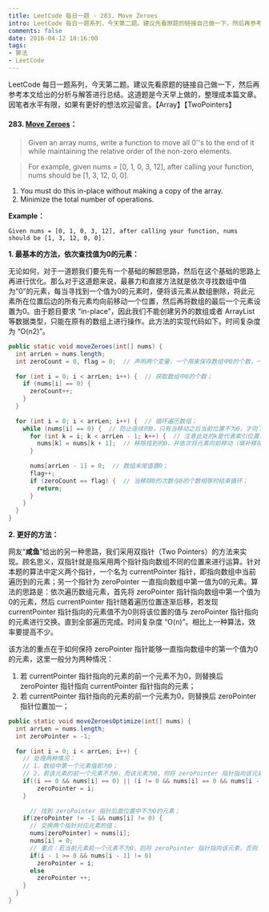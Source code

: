 ```yaml
---
title: LeetCode 每日一题 - 283. Move Zeroes
intro: LeetCode 每日一题系列，今天第二题。建议先看原题的链接自己做一下，然后再参考本文给出的分析与解答进行总结。这道题是今天早上做的，整理成本篇文章。因笔者水平有限，如果有更好的想法欢迎留言。【Array】【TwoPointers】
comments: false
date: 2016-04-12 10:16:00
tags:
- 算法
- LeetCode
---
```


LeetCode 每日一题系列，今天第二题。建议先看原题的链接自己做一下，然后再参考本文给出的分析与解答进行总结。这道题是今天早上做的，整理成本篇文章。因笔者水平有限，如果有更好的想法欢迎留言。【Array】【TwoPointers】

#### 283. [Move Zeroes](https://leetcode.com/problems/move-zeroes/)：

> Given an array nums, write a function to move all 0''s to the end of it while maintaining the relative order of the non-zero elements.

> For example, given nums = [0, 1, 0, 3, 12], after calling your function, nums should be [1, 3, 12, 0, 0].
1. You must do this in-place without making a copy of the array.
2. Minimize the total number of operations.


**Example：**

```text
Given nums = [0, 1, 0, 3, 12], after calling your function, nums should be [1, 3, 12, 0, 0].
```

**1. 最基本的方法，依次查找值为0的元素：**

无论如何，对于一道题我们要先有一个基础的解题思路，然后在这个基础的思路上再进行优化。那么对于这道题来说，最暴力和直接方法就是依次寻找数组中值为“0”的元素，每当寻找到一个值为0的元素时，便将该元素从数组删除，将此元素所在位置后边的所有元素均向前移动一个位置，然后再将数组的最后一个元素设置为0。由于题目要求 “in-place”，因此我们不能创建另外的数组或者 ArrayList 等数据类型，只能在原有的数组上进行操作。此方法的实现代码如下。时间复杂度为 “O(n2)”。

```java
public static void moveZeroes(int[] nums) {
  int arrLen = nums.length;
  int zeroCount = 0, flag = 0;  // 声明两个变量，一个用来保存数组中0的个数，一个用来标志移动的0的个数，用于控制循环；
  
  for (int i = 0; i < arrLen; i++) {  // 获取数组中0的个数；
    if (nums[i] == 0) {
      zeroCount++;
    }
  }
  
  for (int i = 0; i < arrLen; i++) {  // 循环遍历数组；
    while (nums[i] == 0) {  // 防止连续的0，只有当移动之后当前位置不为0，才向下移动；
      for (int k = i; k < arrLen - 1; k++) {  // 注意此处的k是代表索引位置，并不是循环次数；
        nums[k] = nums[k + 1];  // 移除找到的0，并依次将元素向前移动（填补移除的0的位置）；
      }
    	
      nums[arrLen - 1] = 0;  // 数组末尾值置0；
      flag++;  
      if (zeroCount == flag) {  // 当移除0的次数与0的个数相等时结束循环；
        return;
      }
    }
  }
}
```


**2. 更好的方法：**

网友“**咸鱼**”给出的另一种思路，我们采用双指针（Two Pointers）的方法来实现。顾名思义，双指针就是指采用两个指针指向数组不同的位置来进行运算。针对本题的算法中定义两个指针，一个名为 currentPointer 指针，即指向数组中当前遍历到的元素；另一个指针为 zeroPointer 一直指向数组中第一值为0的元素。算法的思路是：依次遍历数组元素，首先将 zeroPointer 指针指向数组中第一个值为0的元素，然后 currentPointer 指针随着遍历位置逐渐后移，若发现 currentPointer 指针指向的元素值不为0则将该位置的值与 zeroPointer 指针指向的元素进行交换。直到全部遍历完成。时间复杂度 “O(n)”。相比上一种算法，效率要提高不少。

该方法的重点在于如何保持 zeroPointer 指针能够一直指向数组中的第一个值为0的元素，这里一般分为两种情况：

1. 若 currentPointer 指针指向的元素的前一个元素不为0，则替换后 zeroPointer 指针指向 currentPointer 指针指向的元素；
2. 若 currentPointer 指针指向的元素的前一个元素为0，则替换后 zeroPointer 指针位置加一；

```java
public static void moveZeroesOptimize(int[] nums) {
  int arrLen = nums.length;
  int zeroPointer = -1;
  
  for (int i = 0; i < arrLen; i++) {
    // 处理两种情况：
    // 1、数组中第一个元素值即为0；
    // 2、若该元素的前一个元素不为0，而该元素为0，则将 zeroPointer 指针指向该元素；
    if((i == 0 && nums[i] == 0) || (i != 0 && nums[i] == 0 && nums[i - 1] != 0)) {
        zeroPointer = i;
    }
    
      // 找到 zeroPointer 指针后面位置中不为0的元素；
    if(zeroPointer != -1 && nums[i] != 0) {
      // 交换两个指针对应元素的值；
      nums[zeroPointer] = nums[i];
      nums[i] = 0;
      // 重点：若当前元素前一个元素不为0，则将 zeroPointer 指针指向该元素，否则 zeroPointer 指针后移一个位置；
      if(i - 1 >= 0 && nums[i - 1] != 0)
        zeroPointer = i;
      else
        zeroPointer ++;
    }
  }
}
```


